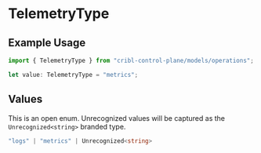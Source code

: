 # TelemetryType

## Example Usage

```typescript
import { TelemetryType } from "cribl-control-plane/models/operations";

let value: TelemetryType = "metrics";
```

## Values

This is an open enum. Unrecognized values will be captured as the `Unrecognized<string>` branded type.

```typescript
"logs" | "metrics" | Unrecognized<string>
```